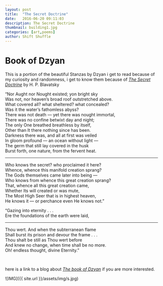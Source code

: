 ```yaml
---
layout: post
title:  "The Secret Doctrine"
date:   2016-06-20 09:11:03
description: The Secret Doctrine
thumbnail: building1.jpg
categories: [art,poems]
author: Shift Shuffle
---
```


# Book of Dzyan

This is a portion of the beautiful Stanzas by Dzyan i get to read because of my curiosity and randomness,
i get to know them because of [*The Secret Doctrine*](http://www.theosociety.org/pasadena/sd/sd1-1-01.htm) by H. P. Blavatsky




“Nor Aught nor Nought existed; yon bright sky<br />
Was not, nor heaven’s broad roof outstretched above.<br />
What covered all? what sheltered? what concealed?<br />
Was it the water’s fathomless abyss?<br />
There was not death — yet there was nought immortal,<br />
There was no confine betwixt day and night;<br />
The only One breathed breathless by itself,<br />
Other than It there nothing since has been.<br />
Darkness there was, and all at first was veiled<br />
In gloom profound — an ocean without light —<br />
The germ that still lay covered in the husk<br />
Burst forth, one nature, from the fervent heat.<br />

----------------------------------------
Who knows the secret? who proclaimed it here?<br />
Whence, whence this manifold creation sprang?<br />
The Gods themselves came later into being —<br />
Who knows from whence this great creation sprang?<br />
That, whence all this great creation came,<br />
Whether Its will created or was mute,<br />
The Most High Seer that is in highest heaven,<br />
He knows it — or perchance even He knows not.”  <br />

“Gazing into eternity . . .  <br />
Ere the foundations of the earth were laid,  <br />

----------------------------------------
Thou wert. And when the subterranean flame  <br />
Shall burst its prison and devour the frame . . .  <br />
Thou shalt be still as Thou wert before  <br />
And knew no change, when time shall be no more.  <br />
Oh! endless thought, divine Eternity.”

<br />



here is a link to a blog about [*The book of Dzyan*](http://prajnaquest.fr/blog/references/) if you are more interested.

![IMG]({{ site.url }}/assets/img/s.jpg)
